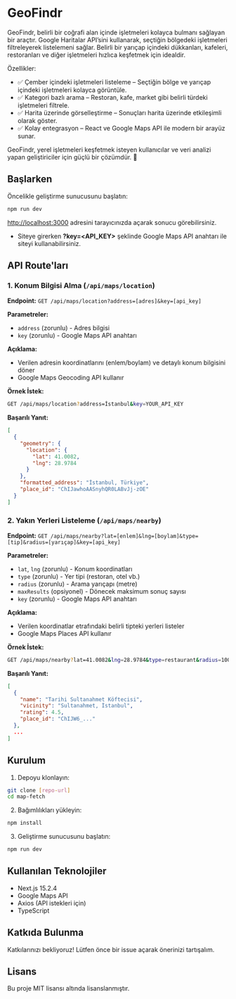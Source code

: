 # GeoFindr

GeoFindr, belirli bir coğrafi alan içinde işletmeleri kolayca bulmanı sağlayan bir araçtır. Google Haritalar API’sini kullanarak, seçtiğin bölgedeki işletmeleri filtreleyerek listelemeni sağlar. Belirli bir yarıçap içindeki dükkanları, kafeleri, restoranları ve diğer işletmeleri hızlıca keşfetmek için idealdir.

Özellikler:

- ✅ Çember içindeki işletmeleri listeleme – Seçtiğin bölge ve yarıçap içindeki işletmeleri kolayca görüntüle.
- ✅ Kategori bazlı arama – Restoran, kafe, market gibi belirli türdeki işletmeleri filtrele.
- ✅ Harita üzerinde görselleştirme – Sonuçları harita üzerinde etkileşimli olarak göster.
- ✅ Kolay entegrasyon – React ve Google Maps API ile modern bir arayüz sunar.

GeoFindr, yerel işletmeleri keşfetmek isteyen kullanıcılar ve veri analizi yapan geliştiriciler için güçlü bir çözümdür. 🚀

## Başlarken

Öncelikle geliştirme sunucusunu başlatın:

```bash
npm run dev
```

[http://localhost:3000](http://localhost:3000) adresini tarayıcınızda açarak sonucu görebilirsiniz.

- Siteye girerken **?key=<API_KEY>** şeklinde Google Maps API anahtarı ile siteyi kullanabilirsiniz.

## API Route'ları

### 1. Konum Bilgisi Alma (`/api/maps/location`)

**Endpoint:** `GET /api/maps/location?address=[adres]&key=[api_key]`

**Parametreler:**

- `address` (zorunlu) - Adres bilgisi
- `key` (zorunlu) - Google Maps API anahtarı

**Açıklama:**

- Verilen adresin koordinatlarını (enlem/boylam) ve detaylı konum bilgisini döner
- Google Maps Geocoding API kullanır

**Örnek İstek:**

```bash
GET /api/maps/location?address=İstanbul&key=YOUR_API_KEY
```

**Başarılı Yanıt:**

```json
[
  {
    "geometry": {
      "location": {
        "lat": 41.0082,
        "lng": 28.9784
      }
    },
    "formatted_address": "İstanbul, Türkiye",
    "place_id": "ChIJawhoAASnyhQR0LABvJj-zOE"
  }
]
```

### 2. Yakın Yerleri Listeleme (`/api/maps/nearby`)

**Endpoint:** `GET /api/maps/nearby?lat=[enlem]&lng=[boylam]&type=[tip]&radius=[yarıçap]&key=[api_key]`

**Parametreler:**

- `lat`, `lng` (zorunlu) - Konum koordinatları
- `type` (zorunlu) - Yer tipi (restoran, otel vb.)
- `radius` (zorunlu) - Arama yarıçapı (metre)
- `maxResults` (opsiyonel) - Dönecek maksimum sonuç sayısı
- `key` (zorunlu) - Google Maps API anahtarı

**Açıklama:**

- Verilen koordinatlar etrafındaki belirli tipteki yerleri listeler
- Google Maps Places API kullanır

**Örnek İstek:**

```bash
GET /api/maps/nearby?lat=41.0082&lng=28.9784&type=restaurant&radius=1000&key=YOUR_API_KEY
```

**Başarılı Yanıt:**

```json
[
  {
    "name": "Tarihi Sultanahmet Köftecisi",
    "vicinity": "Sultanahmet, İstanbul",
    "rating": 4.5,
    "place_id": "ChIJW6_..."
  },
  ...
]
```

## Kurulum

1. Depoyu klonlayın:

```bash
git clone [repo-url]
cd map-fetch
```

2. Bağımlılıkları yükleyin:

```bash
npm install
```

3. Geliştirme sunucusunu başlatın:

```bash
npm run dev
```

## Kullanılan Teknolojiler

- Next.js 15.2.4
- Google Maps API
- Axios (API istekleri için)
- TypeScript

## Katkıda Bulunma

Katkılarınızı bekliyoruz! Lütfen önce bir issue açarak önerinizi tartışalım.

## Lisans

Bu proje MIT lisansı altında lisanslanmıştır.
